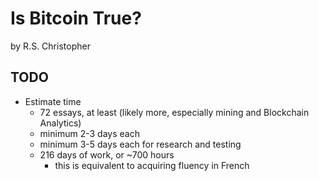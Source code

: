 # Is Bitcoin True?
by R.S. Christopher

## TODO
+ Estimate time
    - 72 essays, at least (likely more, especially mining and Blockchain Analytics)
    - minimum 2-3 days each
    - minimum 3-5 days each for research and testing
    - 216 days of work, or ~700 hours
        - this is equivalent to acquiring fluency in French
